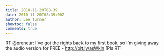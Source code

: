 ```yaml
---
title: 2010-11-20T08-39
date: 2010-11-20T08:39:00Z
author: Lee Turner
showtoc: false
comments: true
---
```


RT @preneur: I've got the rights back to my first book, so I'm giving away the audio version for FREE - http://bit.ly/asWkln [Pls RT]

